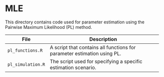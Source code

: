 # MLE

This directory contains code used for parameter estimation using the Pairwise Maximum Likelihood (PL) method.  

| File | Description |
| ---- | ----------- | 
| `pl_functions.R` | A script that contains all functions for parameter estimation using PL. |
| `pl_simulation.R` | The script used for specifying a specific estimation scenario. |


